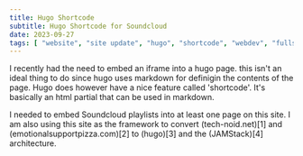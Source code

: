 ```yaml
---
title: Hugo Shortcode
subtitle: Hugo Shortcode for Soundcloud
date: 2023-09-27
tags: [ "website", "site update", "hugo", "shortcode", "webdev", "fullstack" ]
---
```


I recently had the need to embed an iframe into a hugo page.  this isn't an ideal thing to do since hugo uses markdown for definigin the contents of the page.  Hugo does however have a nice feature called 'shortcode'.  It's basically an html partial that can be used in markdown.

I needed to embed Soundcloud playlists into at least one page on this site.  I am also using this site as the framework to convert (tech-noid.net)[1] and (emotionalsupportpizza.com)[2] to (hugo)[3] and the (JAMStack)[4] architecture.